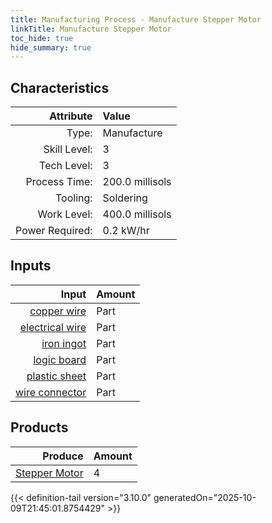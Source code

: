```yaml
---
title: Manufacturing Process - Manufacture Stepper Motor
linkTitle: Manufacture Stepper Motor
toc_hide: true
hide_summary: true
---
```

<!-- This is generated by the MarsSim HelpGenertor, do not edit. -->


## Characteristics

| Attribute      | Value |
|--------:|:------|
|Type:|Manufacture|
|Skill Level:|3|
|Tech Level:|3|
|Process Time:|200.0 millisols|
|Tooling:|Soldering|
|Work Level:|400.0 millisols|
|Power Required:|0.2 kW/hr|

## Inputs

| Input      | Amount |
|--------:|:------|
|[copper wire](/docs/definitions/part/copper-wire)|Part|8|
|[electrical wire](/docs/definitions/part/electrical-wire)|Part|8|
|[iron ingot](/docs/definitions/part/iron-ingot)|Part|1|
|[logic board](/docs/definitions/part/logic-board)|Part|1|
|[plastic sheet](/docs/definitions/part/plastic-sheet)|Part|1|
|[wire connector](/docs/definitions/part/wire-connector)|Part|8|

## Products


| Produce      | Amount |
|--------:|:------|
|[Stepper Motor](/docs/definitions/part/stepper-motor)|4|



{{< definition-tail version="3.10.0" generatedOn="2025-10-09T21:45:01.8754429" >}}




